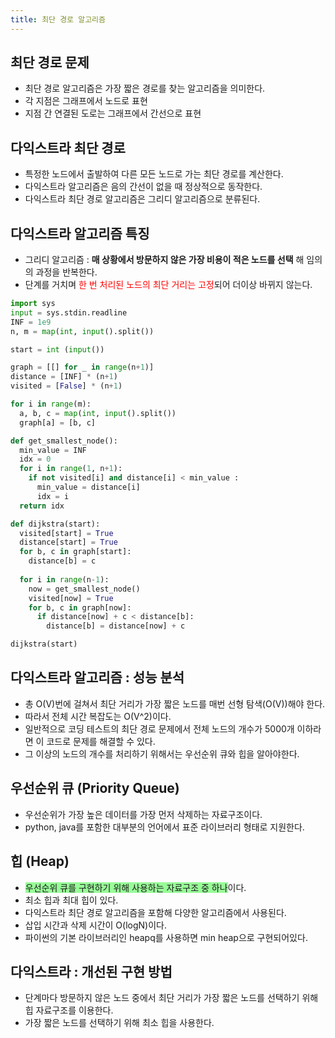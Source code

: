 ```yaml
---
title: 최단 경로 알고리즘
---
```


## 최단 경로 문제
- 최단 경로 알고리즘은 가장 짧은 경로를 찾는 알고리즘을 의미한다.
- 각 지점은 그래프에서 노드로 표현
- 지점 간 연결된 도로는 그래프에서 간선으로 표현

## 다익스트라 최단 경로
- 특정한 노드에서 출발하여 다른 모든 노드로 가는 최단 경로를 계산한다.
- 다익스트라 알고리즘은 음의 간선이 없을 때 정상적으로 동작한다.
- 다익스트라 최단 경로 알고리즘은 그리디 알고리즘으로 분류된다.


## 다익스트라 알고리즘 특징
- 그리디 알고리즘 : **매 상황에서 방문하지 않은 가장 비용이 적은 노드를 선택** 해 임의의 과정을 반복한다.
- 단계를 거치며 <span style="color:red">한 번 처리된 노드의 최단 거리는 고정</span>되어 더이상 바뀌지 않는다.

```python
import sys
input = sys.stdin.readline
INF = 1e9
n, m = map(int, input().split())

start = int (input())

graph = [[] for _ in range(n+1)]
distance = [INF] * (n+1)
visited = [False] * (n+1)

for i in range(m):
  a, b, c = map(int, input().split())
  graph[a] = [b, c]

def get_smallest_node():
  min_value = INF
  idx = 0
  for i in range(1, n+1):
    if not visited[i] and distance[i] < min_value :
      min_value = distance[i]
      idx = i
  return idx

def dijkstra(start):
  visited[start] = True
  distance[start] = True
  for b, c in graph[start]:
    distance[b] = c
  
  for i in range(n-1):
    now = get_smallest_node()
    visited[now] = True
    for b, c in graph[now]:
      if distance[now] + c < distance[b]:
        distance[b] = distance[now] + c

dijkstra(start)
```
## 다익스트라 알고리즘 : 성능 분석
- 총 O(V)번에 걸쳐서 최단 거리가 가장 짧은 노드를 매번 선형 탐색(O(V))해야 한다.
- 따라서 전체 시간 복잡도는 O(V^2)이다.
- 일반적으로 코딩 테스트의 최단 경로 문제에서 전체 노드의 개수가 5000개 이하라면 이 코드로 문제를 해결할 수 있다.
- 그 이상의 노드의 개수를 처리하기 위해서는 우선순위 큐와 힙을 알아야한다.


## 우선순위 큐 (Priority Queue)
- 우선순위가 가장 높은 데이터를 가장 먼저 삭제하는 자료구조이다.
- python, java를 포함한 대부분의 언어에서 표준 라이브러리 형태로 지원한다.


## 힙 (Heap)
- <span style="background-color:rgba(0, 250, 0, 0.4);">우선순위 큐를 구현하기 위해 사용하는 자료구조 중 하나</span>이다.
- 최소 힙과 최대 힙이 있다.
- 다익스트라 최단 경로 알고리즘을 포함해 다양한 알고리즘에서 사용된다.
- 삽입 시간과 삭제 시간이 O(logN)이다.
- 파이썬의 기본 라이브러리인 heapq를 사용하면 min heap으로 구현되어있다.

## 다익스트라 : 개선된 구현 방법
- 단계마다 방문하지 않은 노드 중에서 최단 거리가 가장 짧은 노드를 선택하기 위해 힙 자료구조를 이용한다.
- 가장 짧은 노드를 선택하기 위해 최소 힙을 사용한다.
